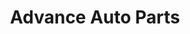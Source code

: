 ---
title: "Advance Auto Parts"
url: /bayamon/advance-auto-parts-av-ramon-luis-rivera-av-comerio/
shop: car parts
---